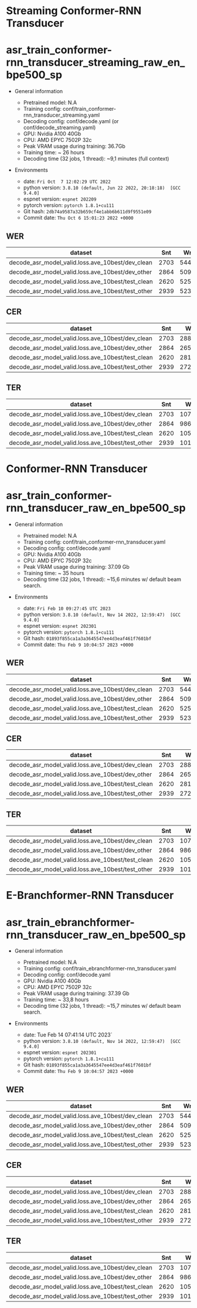 # Streaming Conformer-RNN Transducer
# asr_train_conformer-rnn_transducer_streaming_raw_en_bpe500_sp

- General information
  - Pretrained model: N.A
  - Training config: conf/train_conformer-rnn_transducer_streaming.yaml
  - Decoding config: conf/decode.yaml (or conf/decode_streaming.yaml)
  - GPU: Nvidia A100 40Gb
  - CPU: AMD EPYC 7502P 32c
  - Peak VRAM usage during training: 36.7Gb
  - Training time: ~ 26 hours
  - Decoding time (32 jobs, 1 thread): ~9,1 minutes (full context)

- Environments
  - date: `Fri Oct  7 12:02:29 UTC 2022`
  - python version: `3.8.10 (default, Jun 22 2022, 20:18:18)  [GCC 9.4.0]`
  - espnet version: `espnet 202209`
  - pytorch version: `pytorch 1.8.1+cu111`
  - Git hash: `2db74a9587a32b659cf4e1abb6b611d9f9551e09`
  - Commit date: `Thu Oct 6 15:01:23 2022 +0000`

## WER

|dataset|Snt|Wrd|Corr|Sub|Del|Ins|Err|S.Err|
|---|---|---|---|---|---|---|---|---|
|decode_asr_model_valid.loss.ave_10best/dev_clean|2703|54402|94.3|5.2|0.5|0.7|6.4|56.9|
|decode_asr_model_valid.loss.ave_10best/dev_other|2864|50948|83.4|14.8|1.8|1.9|18.5|82.1|
|decode_asr_model_valid.loss.ave_10best/test_clean|2620|52576|93.8|5.6|0.7|0.8|7.0|58.9|
|decode_asr_model_valid.loss.ave_10best/test_other|2939|52343|82.9|15.0|2.0|1.8|18.9|83.5|

## CER

|dataset|Snt|Wrd|Corr|Sub|Del|Ins|Err|S.Err|
|---|---|---|---|---|---|---|---|---|
|decode_asr_model_valid.loss.ave_10best/dev_clean|2703|288456|98.2|1.0|0.8|0.6|2.4|56.9|
|decode_asr_model_valid.loss.ave_10best/dev_other|2864|265951|93.1|4.1|2.9|1.9|8.9|82.1|
|decode_asr_model_valid.loss.ave_10best/test_clean|2620|281530|98.0|1.1|0.9|0.6|2.6|58.9|
|decode_asr_model_valid.loss.ave_10best/test_other|2939|272758|93.0|4.0|3.0|1.8|8.9|83.5|

## TER

|dataset|Snt|Wrd|Corr|Sub|Del|Ins|Err|S.Err|
|---|---|---|---|---|---|---|---|---|
|decode_asr_model_valid.loss.ave_10best/dev_clean|2703|107929|95.0|3.6|1.4|0.6|5.5|56.9|
|decode_asr_model_valid.loss.ave_10best/dev_other|2864|98610|84.7|11.6|3.6|2.2|17.4|82.1|
|decode_asr_model_valid.loss.ave_10best/test_clean|2620|105724|94.7|3.7|1.6|0.6|6.0|58.9|
|decode_asr_model_valid.loss.ave_10best/test_other|2939|101026|84.3|11.6|4.1|2.0|17.7|83.5|

# Conformer-RNN Transducer
# asr_train_conformer-rnn_transducer_raw_en_bpe500_sp

- General information
  - Pretrained model: N.A
  - Training config: conf/train_conformer-rnn_transducer.yaml
  - Decoding config: conf/decode.yaml
  - GPU: Nvidia A100 40Gb
  - CPU: AMD EPYC 7502P 32c
  - Peak VRAM usage during training: 37.09 Gb
  - Training time: ~ 35 hours
  - Decoding time (32 jobs, 1 thread): ~15,6 minutes w/ default beam search.

- Environments
  - date: `Fri Feb 10 09:27:45 UTC 2023`
  - python version: `3.8.10 (default, Nov 14 2022, 12:59:47)  [GCC 9.4.0]`
  - espnet version: `espnet 202301`
  - pytorch version: `pytorch 1.8.1+cu111`
  - Git hash: `01893f855ca1a3a3645547ee4d3eaf461f7601bf`
  - Commit date: `Thu Feb 9 10:04:57 2023 +0000`

## WER

|dataset|Snt|Wrd|Corr|Sub|Del|Ins|Err|S.Err|
|---|---|---|---|---|---|---|---|---|
|decode_asr_model_valid.loss.ave_10best/dev_clean|2703|54402|94.9|4.7|0.5|0.6|5.8|53.6|
|decode_asr_model_valid.loss.ave_10best/dev_other|2864|50948|84.9|13.4|1.6|1.8|16.9|78.9|
|decode_asr_model_valid.loss.ave_10best/test_clean|2620|52576|94.6|4.8|0.6|0.6|6.0|54.8|
|decode_asr_model_valid.loss.ave_10best/test_other|2939|52343|84.7|13.6|1.8|1.6|17.0|80.1|

## CER

|dataset|Snt|Wrd|Corr|Sub|Del|Ins|Err|S.Err|
|---|---|---|---|---|---|---|---|---|
|decode_asr_model_valid.loss.ave_10best/dev_clean|2703|288456|98.4|0.9|0.6|0.6|2.1|53.6|
|decode_asr_model_valid.loss.ave_10best/dev_other|2864|265951|93.8|3.7|2.4|1.8|8.0|78.9|
|decode_asr_model_valid.loss.ave_10best/test_clean|2620|281530|98.4|0.9|0.7|0.5|2.2|54.8|
|decode_asr_model_valid.loss.ave_10best/test_other|2939|272758|93.9|3.6|2.5|1.7|7.9|80.1|

## TER

|dataset|Snt|Wrd|Corr|Sub|Del|Ins|Err|S.Err|
|---|---|---|---|---|---|---|---|---|
|decode_asr_model_valid.loss.ave_10best/dev_clean|2703|107929|95.5|3.4|1.1|0.6|5.0|53.6|
|decode_asr_model_valid.loss.ave_10best/dev_other|2864|98610|86.2|10.6|3.2|2.0|15.9|78.9|
|decode_asr_model_valid.loss.ave_10best/test_clean|2620|105724|95.5|3.2|1.3|0.6|5.1|54.8|
|decode_asr_model_valid.loss.ave_10best/test_other|2939|101026|86.0|10.4|3.5|1.9|15.9|80.1|

# E-Branchformer-RNN Transducer
# asr_train_ebranchformer-rnn_transducer_raw_en_bpe500_sp

- General information
  - Pretrained model: N.A
  - Training config: conf/train_ebranchformer-rnn_transducer.yaml
  - Decoding config: conf/decode.yaml
  - GPU: Nvidia A100 40Gb
  - CPU: AMD EPYC 7502P 32c
  - Peak VRAM usage during training: 37.39 Gb
  - Training time: ~ 33,8 hours
  - Decoding time (32 jobs, 1 thread): ~15,7 minutes w/ default beam search.

- Environments
  - date: Tue Feb 14 07:41:14 UTC 2023`
  - python version: `3.8.10 (default, Nov 14 2022, 12:59:47)  [GCC 9.4.0]`
  - espnet version: `espnet 202301`
  - pytorch version: `pytorch 1.8.1+cu111`
  - Git hash: `01893f855ca1a3a3645547ee4d3eaf461f7601bf`
  - Commit date: `Thu Feb 9 10:04:57 2023 +0000`

## WER

|dataset|Snt|Wrd|Corr|Sub|Del|Ins|Err|S.Err|
|---|---|---|---|---|---|---|---|---|
|decode_asr_model_valid.loss.ave_10best/dev_clean|2703|54402|94.9|4.7|0.4|0.6|5.7|53.0|
|decode_asr_model_valid.loss.ave_10best/dev_other|2864|50948|85.0|13.4|1.6|1.8|16.8|77.9|
|decode_asr_model_valid.loss.ave_10best/test_clean|2620|52576|94.6|4.9|0.5|0.6|6.0|55.5|
|decode_asr_model_valid.loss.ave_10best/test_other|2939|52343|84.7|13.6|1.8|1.7|17.1|80.6|

## CER

|dataset|Snt|Wrd|Corr|Sub|Del|Ins|Err|S.Err|
|---|---|---|---|---|---|---|---|---|
|decode_asr_model_valid.loss.ave_10best/dev_clean|2703|288456|98.5|0.9|0.6|0.6|2.1|53.0|
|decode_asr_model_valid.loss.ave_10best/dev_other|2864|265951|93.9|3.7|2.4|1.8|7.9|77.9|
|decode_asr_model_valid.loss.ave_10best/test_clean|2620|281530|98.4|0.9|0.7|0.5|2.1|55.5|
|decode_asr_model_valid.loss.ave_10best/test_other|2939|272758|93.9|3.6|2.5|1.8|7.9|80.6|

## TER

|dataset|Snt|Wrd|Corr|Sub|Del|Ins|Err|S.Err|
|---|---|---|---|---|---|---|---|---|
|decode_asr_model_valid.loss.ave_10best/dev_clean|2703|107929|95.6|3.3|1.1|0.6|5.0|53.0|
|decode_asr_model_valid.loss.ave_10best/dev_other|2864|98610|86.2|10.6|3.2|2.0|15.8|77.9|
|decode_asr_model_valid.loss.ave_10best/test_clean|2620|105724|95.4|3.2|1.3|0.6|5.1|55.5|
|decode_asr_model_valid.loss.ave_10best/test_other|2939|101026|85.9|10.5|3.6|2.0|16.0|80.6|
